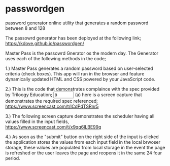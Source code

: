 # passwordgen
password generator online utility that generates a random password between 8 and 128

The passowrd generator has been deployed at the following link; https://kdove.github.io/passwordgen/

Master Pass is the passowrd Gnerator os the modern day. The Generator uses each of the following methods in the code;

1.) Master Pass generates a random password based on user-selected criteria (check boxes). This app will run in the browser and feature dynamically updated HTML and CSS powered by your JavaScript code.

2.) This is the code that demonstrates complaince with the spec provided by Triloogy Education; 
<input type="number" id="length" min="8" max="128" value="8"> 
(a) here is a screen capture that demonstrates the required spec referenced;
https://www.screencast.com/t/ICdPdTSRnr5

3.) The following screen capture demonstrates the scheduler having all values filled in the input fields, 
https://www.screencast.com/t/x9qq6lLBE99q

4.) As soon as the "submit" button on the right side of the input is clicked the application stores the values from each input field in the local brwoser storage, these values are populated from local storage in the event the page is refreshed or the user leaves the page and reopens it in the same 24 four period. 


